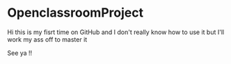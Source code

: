 # OpenclassroomProject

Hi this is my fisrt time on GitHub and I don't really know how to use it but I'll work my ass off to master it

See ya !! 
